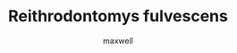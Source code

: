 ---
layout: post
author: maxwell
title: Reithrodontomys fulvescens
description: 
tags: []
image: 
  feature: 
  credit: 
  creditlink: 
permalink: reithrodontomys-fulvescens
---